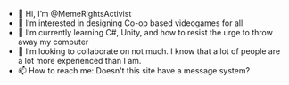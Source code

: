 - 👋 Hi, I’m @MemeRightsActivist
- 👀 I’m interested in designing Co-op based videogames for all
- 🌱 I’m currently learning C#, Unity, and how to resist the urge to throw away my computer
- 💞️ I’m looking to collaborate on not much. I know that a lot of people are a lot more experienced than I am.
- 📫 How to reach me: Doesn't this site have a message system?

<!---
MemeRightsActivist/MemeRightsActivist is a ✨ special ✨ repository because its `README.md` (this file) appears on your GitHub profile.
You can click the Preview link to take a look at your changes.
--->
